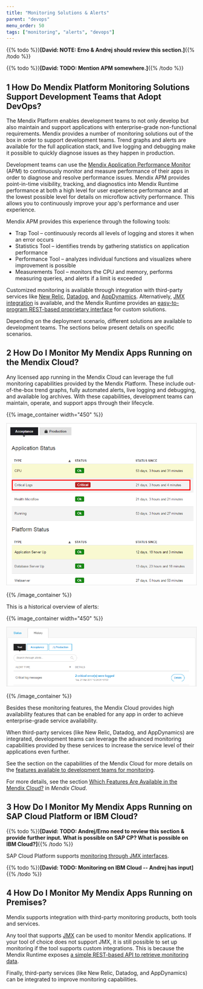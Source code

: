 ```yaml
---
title: "Monitoring Solutions & Alerts"
parent: "devops"
menu_order: 50
tags: ["monitoring", "alerts", "devops"]
---
```


{{% todo %}}**[David: NOTE: Erno & Andrej should review this section.]**{{% /todo %}}

{{% todo %}}**[David: TODO: Mention APM somewhere.]**{{% /todo %}}

## 1 How Do Mendix Platform Monitoring Solutions Support Development Teams that Adopt DevOps?

The Mendix Platform enables development teams to not only develop but also maintain and support applications with enterprise-grade non-functional requirements. Mendix provides a number of monitoring solutions out of the box in order to support development teams. Trend graphs and alerts are available for the full application stack, and live logging and debugging make it possible to quickly diagnose issues as they happen in production.

Development teams can use the [Mendix Application Performance Monitor](https://docs.mendix.com/apm/) (APM) to continuously monitor and measure performance of their apps in order to diagnose and resolve performance issues. Mendix APM provides point-in-time visibility, tracking, and diagnostics into Mendix Runtime performance at both a high level for user experience performance and at the lowest possible level for details on microflow activity performance. This allows you to continuously improve your app's performance and user experience.

Mendix APM provides this experience through the following tools:

* Trap Tool – continuously records all levels of logging and stores it when an error occurs
* Statistics Tool – identifies trends by gathering statistics on application performance
* Performance Tool – analyzes individual functions and visualizes where improvement is possible
* Measurements Tool – monitors the CPU and memory, performs measuring queries, and alerts if a limit is exceeded

Customized monitoring is available through integration with third-party services like [New Relic](https://docs.mendix.com/howto/monitoring-troubleshooting/manage-application-performance-with-new-relic), [Datadog](https://www.datadoghq.com/), and [AppDynamics](https://docs.mendix.com/howto/monitoring-troubleshooting/manage-application-performance-with-appdynamics). Alternatively, [JMX integration](https://docs.mendix.com/howto/monitoring-troubleshooting/monitoring-mendix-using-jmx) is available, and the Mendix Runtime provides an [easy-to-program REST-based proprietary interface](https://docs.mendix.com/refguide/monitoring-mendix-runtime) for custom solutions.

Depending on the deployment scenario, different solutions are available to development teams. The sections below present details on specific scenarios.

## 2 How Do I Monitor My Mendix Apps Running on the Mendix Cloud?

Any licensed app running in the Mendix Cloud can leverage the full monitoring capabilities provided by the Mendix Platform. These include out-of-the-box trend graphs, fully automated alerts, live logging and debugging, and available log archives. With these capabilities, development teams can maintain, operate, and support apps through their lifecycle.

{{% image_container width="450" %}}

![](attachments/alerts.png)

{{% /image_container %}}

This is a historical overview of alerts:

{{% image_container width="450" %}}

![](attachments/alerts-history.png)

{{% /image_container %}}

Besides these monitoring features, the Mendix Cloud provides high availability features that can be enabled for any app in order to achieve enterprise-grade service availability.

When third-party services (like New Relic, Datadog, and AppDynamics) are integrated, development teams can leverage the advanced monitoring capabilities provided by these services to increase the service level of their applications even further.

See the section on the capabilities of the Mendix Cloud for more details on the [features available to development teams for monitoring](../app-capabilities/mendix-cloud#cloud-portal).

For more details, see the section [Which Features Are Available in the Mendix Cloud?](../app-capabilities/mendix-cloud#cloud-portal) in *Mendix Cloud*.

## 3 How Do I Monitor My Mendix Apps Running on SAP Cloud Platform or IBM Cloud?

{{% todo %}}**[David: TODO: Andrej/Erno need to review this section & provide further input. What is possible on SAP CP? What is possible on IBM Cloud?]**{{% /todo %}}

SAP Cloud Platform supports [monitoring through JMX interfaces](https://blogs.sap.com/2018/02/17/monitoring-and-tuning-java-applications-deployed-on-scp/).

{{% todo %}}**[David: TODO: Monitoring on IBM Cloud -- Andrej has input]**{{% /todo %}}

## 4 How Do I Monitor My Mendix Apps Running on Premises?

Mendix supports integration with third-party monitoring products, both tools and services.

Any tool that supports [JMX](https://docs.mendix.com/howto/monitoring-troubleshooting/monitoring-mendix-using-jmx) can be used to monitor Mendix applications. If your tool of choice does not support JMX, it is still possible to set up monitoring if the tool supports custom integrations. This is because the Mendix Runtime exposes [a simple REST-based API to retrieve monitoring data](https://docs.mendix.com/refguide/monitoring-mendix-runtime).

Finally, third-party services (like New Relic, Datadog, and AppDynamics) can be integrated to improve monitoring capabilities.
